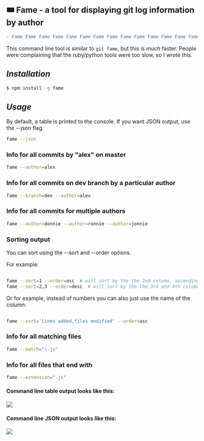 
## 🎟 Fame - a tool for displaying git log information by author

```diff
- Fame Fame Fame Fame Fame Fame Fame Fame Fame Fame Fame Fame Fame Fame Fame Fame Fame Fame Fame Fame
```

This command line tool is similar to `git fame`, but this is <i>much</i> faster.
People were complaining that the ruby/python tools were too slow, so I wrote this.

## <i>Installation</i>

```bash
$ npm install -g fame
```


## <i>Usage</i>

By default, a table is printed to the console. If you want JSON output, use the --json flag.

```bash
fame --json
```

### Info for all commits by "alex" on master 
```bash
fame --author=alex
```

### Info for all commits on dev branch by a particular author
```bash
fame --branch=dev --author=alex
```

### Info for all commits for multiple authors

```bash
fame --author=donnie --author=ronnie --author=jonnie
```


### Sorting output

You can sort using the --sort and --order options.

For example:

```bash

fame --sort=1 --order=asc  # will sort by the the 2nd column, ascending
fame --sort=2,3 --order=desc  # will sort by the the 3rd and 4th column, with the 3rd column the priority

```

Or for example, instead of numbers you can also just use the name of the column:

```bash

fame --sort='lines added,files modified' --order=asc

```


### Info for all matching files

```bash
fame --match="\.js"
```

### Info for all files that end with

```bash
fame --extension=".js"
```

#### Command line table output looks like this:

<kbd>
 <image src="https://raw.githubusercontent.com/oresoftware/fame/master/media/fame.png">
</kbd>


#### Command line JSON output looks like this:

<kbd>
 <image src="https://raw.githubusercontent.com/oresoftware/fame/master/media/fame-json.png">
</kbd>

